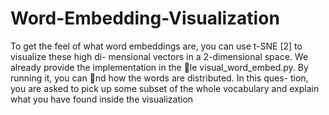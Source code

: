 # Word-Embedding-Visualization
To get the feel of what word embeddings are, you can use t-SNE [2] to visualize these high di-
mensional vectors in a 2-dimensional space. We already provide the implementation in the le
visual_word_embed.py. By running it, you can nd how the words are distributed. In this ques-
tion, you are asked to pick up some subset of the whole vocabulary and explain what you have
found inside the visualization
